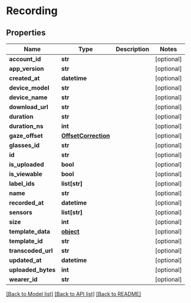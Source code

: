 # Recording

## Properties
Name | Type | Description | Notes
------------ | ------------- | ------------- | -------------
**account_id** | **str** |  | [optional] 
**app_version** | **str** |  | [optional] 
**created_at** | **datetime** |  | [optional] 
**device_model** | **str** |  | [optional] 
**device_name** | **str** |  | [optional] 
**download_url** | **str** |  | [optional] 
**duration** | **str** |  | [optional] 
**duration_ns** | **int** |  | [optional] 
**gaze_offset** | [**OffsetCorrection**](OffsetCorrection.md) |  | [optional] 
**glasses_id** | **str** |  | [optional] 
**id** | **str** |  | [optional] 
**is_uploaded** | **bool** |  | [optional] 
**is_viewable** | **bool** |  | [optional] 
**label_ids** | **list[str]** |  | [optional] 
**name** | **str** |  | [optional] 
**recorded_at** | **datetime** |  | [optional] 
**sensors** | **list[str]** |  | [optional] 
**size** | **int** |  | [optional] 
**template_data** | [**object**](.md) |  | [optional] 
**template_id** | **str** |  | [optional] 
**transcoded_url** | **str** |  | [optional] 
**updated_at** | **datetime** |  | [optional] 
**uploaded_bytes** | **int** |  | [optional] 
**wearer_id** | **str** |  | [optional] 

[[Back to Model list]](../README.md#documentation-for-models) [[Back to API list]](../README.md#documentation-for-api-endpoints) [[Back to README]](../README.md)


